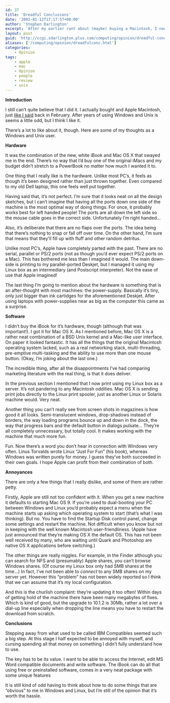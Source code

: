 ```yaml
---
id: 37
title: 'Dreadful Conclusions'
date: '2002-01-12T17:17:57+00:00'
author: 'Stephen Darlington'
excerpt: 'After my earlier rant about (maybe) buying a Macintosh, I now talk about by early experience with an iBook. '
layout: post
guid: 'http://ccgi.sdarlington.plus.com/computing/opinion/dreadful-conclusions.html'
aliases: ['/computing/opinion/dreadfulconc.html']
categories:
    - Opinion
tags:
    - apple
    - mac
    - Opinion
    - people
    - review
    - unix
---
```


**Introduction**

I still can’t quite believe that I did it. I actually bought and Apple Macintosh, just [like I said](dreadfulthought.html) back in February. After years of using Windows and Unix is seems a little odd, but I think I like it.

There’s a lot to like about it, though. Here are some of my thoughts as a Windows and Unix user.

**Hardware**

It was the combination of the new, white iBook and Mac OS X that swayed me in the end. There’s no way that I’d buy one of the original iMacs and my budget didn’t stretch to a PowerBook no matter how much I wanted it to.

One thing that I really like is the hardware. Unlike most PC’s, it feels as though it’s been designed rather than just thrown together. Even compared to my old Dell laptop, this one feels well put together.

Having said that, it’s not perfect. I’m sure that it looks neat on all the design sketches, but I can’t imagine that having all the ports down one side of the machine is the most optimal way of doing things. For once, it probably works best for left handed people! The ports are all down the left side so the mouse cable goes in the correct side. Unfortunately I’m right handed…

Also, it’s deliberate that there are no flaps over the ports. The idea being that there’s nothing to snap or fall off over time. On the other hand, I’m sure that means that they’ll fill up with fluff and other random detritus.

Unlike most PC’s, Apple have completely parted with the past. There are no serial, parallel or PS/2 ports (not as though you’d ever expect PS/2 ports on a Mac). This has bothered me less than I imagined it would. The main down-side is printing to my parallel-ported Deskjet, but I managed it using my Linux box as an intermediary (and Postscript interpreter). Not the ease of use that Apple imagined!

The last thing I’m going to mention about the hardware is something that is an after-thought with most machines: the power-supply. Basically it’s tiny, only just bigger than ink cartidges for the aforementioned Deskjet. After using laptops with power-supplies near as big as the computer this came as a surprise.

**Software**

I didn’t buy the iBook for it’s hardware, though (although that was important!). I got it for Mac OS X. As I mentioned before, Mac OS X is a rather neat combination of a BSD Unix kernel and a Mac-like user interface. On paper it looked fantastic. It has all the things that the original Macintosh operating system lacked, such as a real networking stack, multi-threading, pre-emptive multi-tasking and the ability to use more than one mouse button. (Okay, I’m joking about the last one.)

The incredible thing, after all the disappointments I’ve had comparing marketing literature with the real thing, is that it does deliver.

In the previous section I mentioned that I now print using my Linux box as a server. It’s not pandering to any Macintosh oddities. Mac OS X is sending print jobs directly to the Linux print spooler, just as another Linux or Solaris machine would. Very neat.

Another thing you can’t really see from screen shots in magazines is how good it all looks. Semi-translucent windows, drop-shadows instead of borders, the way loading programs bounce up and down in the dock, the way that progress bars and the default button in dialogs pulsate… They’re all completely unnecessary, but totally cool. It makes working with the machine that much more fun.

Fun. Now there’s a word you don’t hear in connection with Windows very often. Linus Torvalds wrote Linux “Just For Fun” (his book), whereas Windows was written purely for money. I guess they’ve both succeeded in their own goals. I hope Apple can profit from their combination of both.

**Annoyances**

There are only a few things that I really dislike, and some of them are rather petty.

Firstly, Apple are still not too confident with it. When you get a new machine it defaults to starting Mac OS 9. If you’re used to dual-booting your PC between Windows and Linux you’d probably expect a menu when the machine starts up asking which operating system to start (that’s what I was thinking). But no. You have to find the Startup Disk control panel, change some settings and restart the machine. Not difficult when you know but not in keeping with the well known Macintosh user-friendliness. (Apple have just announced that they’re making OS X the default OS. This has not been well received by many, who are waiting until Quark and Photoshop are native OS X applications before switching.)

The other things are really niggles. For example, in the Finder although you can search for NFS and (presumably) Apple shares, you can’t browse Windows shares. (Of course my Linux box only had SMB shares at the time…) In fact, I’ve not been able to *connect* to any SMB shares on my server yet. However this “problem” has not been widely reported so I think that we can assume that it’s my local configuration.

And this is the churlish complaint: they’re updating it too often! Within days of getting hold of the machine there have been many megabytes of fixes. Which is kind of good, but the upgrade to 10.1.2 is 30Mb, rather a lot over a dial-up line especially when dropping the line means you have to restart the download from scratch.

**Conclusions**

Stepping away from what used to be called IBM Compatibles seemed such a big step. At this stage I half expected to be annoyed with myself, and cursing spending all that money on something I didn’t fully understand how to use.

The key has to be its value. I want to be able to access the Internet, edit MS Word compatible documents and write software. The iBook can do all that using free or preinstalled software, comes in a very neat package with some unique features

It is still kind of odd having to think about how to do some things that are “obvious” to me in Windows and Linux, but I’m still of the opinion that it’s worth the hassle.